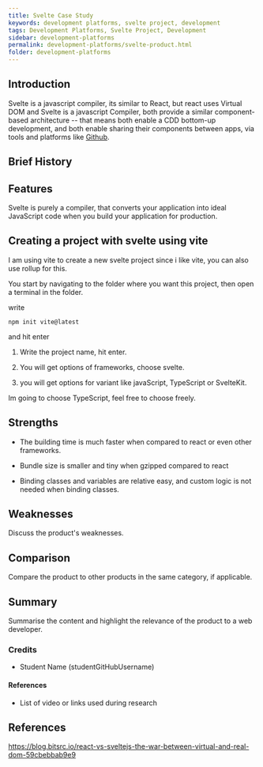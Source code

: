 ```yaml
---
title: Svelte Case Study
keywords: development platforms, svelte project, development
tags: Development Platforms, Svelte Project, Development
sidebar: development-platforms
permalink: development-platforms/svelte-product.html
folder: development-platforms
---
```


## Introduction

Svelte is a javascript compiler, its similar to React, but react uses Virtual DOM and Svelte is a javascript Compiler, both provide a similar component-based architecture -- that means both enable a CDD bottom-up development, and both enable sharing their components between apps, via tools and platforms like [Github](www.github.com).

## Brief History

## Features

Svelte is purely a compiler, that converts your application into ideal JavaScript code when you build your application for production.

## Creating a project with svelte using vite

I am using vite to create a new svelte project since i like vite, you can also use rollup for this.

You start by navigating to the folder where you want this project, then open a terminal in the folder.

write

```
npm init vite@latest
```

and hit enter

1. Write the project name, hit enter.

2. You will get options of frameworks, choose svelte.

3. you will get options for variant like javaScript, TypeScript or SvelteKit.

Im going to choose TypeScript, feel free to choose freely.

## Strengths

- The building time is much faster when compared to react or even other frameworks.

- Bundle size is smaller and tiny when gzipped compared to react

- Binding classes and variables are relative easy, and custom logic is not needed when binding classes.

## Weaknesses

Discuss the product's weaknesses.

## Comparison

Compare the product to other products in the same category, if applicable.

## Summary

Summarise the content and highlight the relevance of the product to a web developer.

### Credits

- Student Name (studentGitHubUsername)

#### References

- List of video or links used during research

## References

https://blog.bitsrc.io/react-vs-sveltejs-the-war-between-virtual-and-real-dom-59cbebbab9e9
